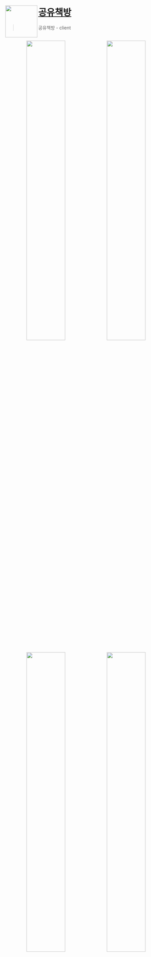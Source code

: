 # <img align="left" src="https://user-images.githubusercontent.com/90181028/205477593-6f5f08cd-0344-40cd-89f3-01e258d57567.png" width="100px" /> [공유책방](https://gong-you-bookstore.netlify.app/)

> 공유책방 - client

<br>

<div align="center">
<img src="https://user-images.githubusercontent.com/90181028/205436710-0e0a6088-cc4a-44e4-a172-a84bbe523958.png" width="49%">
<img src="https://user-images.githubusercontent.com/90181028/205436716-ee97efe3-ab95-4d9c-ac0e-66c8a1ba7163.png" width="49%">
<img src="https://user-images.githubusercontent.com/90181028/205436740-c5785337-48aa-4b3b-939a-47d8604f17b8.png" width="49%">
<img src="https://user-images.githubusercontent.com/90181028/205436741-8f14f271-fb48-47f1-8584-e43439e85d1a.png" width="49%">

<img src="https://user-images.githubusercontent.com/90181028/206190290-ae029e91-c3ae-405b-9007-75417c450482.gif" width="98%">
<img src="https://user-images.githubusercontent.com/90181028/206197843-0e32af37-551f-4e48-9fca-92806fb6ce80.gif" width="98%">

<img src="https://user-images.githubusercontent.com/90181028/206196901-0de37c9c-1239-4c33-82f9-21d3a5cad484.gif" width="49%">
<img src="https://user-images.githubusercontent.com/90181028/206198670-cff6e98d-aded-4c3e-a75f-74df74b1e570.gif" width="49%">
<img src="https://user-images.githubusercontent.com/90181028/206200013-f3091072-9e7a-4919-aa0b-5a905b748ef9.gif" width="49%">
<img src="https://user-images.githubusercontent.com/90181028/206202669-b8d47340-6d4c-45f4-bbfd-289a26e63d5b.gif" width="49%">
</div>


# 📑 INDEX

1. [INTRODUCTION](#1-introduction)
2. [TEAM](#2-team)
3. [KEY FUNTIONS](#3-key-funtions)
4. [기획](#4-기획)  
   4.1. [프로젝트 배경](#41-프로젝트-배경)  
   4.2. [프로젝트 특징](#42-프로젝트-특징)
5. [설계](#5-설계)
6. [디자인 과정](#6-디자인-과정)  
   6.1. [스타일 가이드](#61-스타일-가이드)  
   6.2. [반응형 웹](#62-반응형-웹)  
   6.3. [Design Concept](#63-design-concept)
7. [프론트엔드 코드스타일](#7-코드스타일)
8. [TROUBLE SHOOTING](#8-trouble-shooting)  
   8.1. [Netlify 배포와 서버 통신 문제 해결 과정](#81-netlify-배포와-서버-통신-문제-해결-과정)  
   8.2. [성능관리 - 이미지최적화](#82-성능관리---이미지-최적화)
9. [DIRECTORY](#9-directory)

---

# 1. INTRODUCTION

> 중고 도서 공유 플랫폼

"공유책방"은 더는 활용되지 않은 채 집에 잠들어 있는 책을 깨우고, 나눔을 통하여 책이라는 재화의 효율성을 극대화하는 프로젝트입니다.

- 아주대학교 2022-2 AI융합캡스톤디자인2 프로젝트
- 개발 기간: 2022.10 ~ 2022.12
- 🥇 **아주대학교 2022-2 소프트콘 `최우수상(1등)`, `인기상(현장투표 1등)` 수상**

# 2. TEAM

| 박지헌      | 장윤아    | 허욱      | 정영우          |
| ----------- | --------- | --------- | --------------- |
| @jiheon788  | @zogak    | @Wook0111 | @youngwoo-korea |
| FE / Design | BE / 배포 | RS        | PM              |

# 3. KEY FUNTIONS

- [x] **책 등록**: 내가 가진 책을 검색 및위치 기반 등록
- [x] **바코드 스캔**: ISBN스캔으로 책 등록의 간편화
- [x] **책방**: 장르별 책방과 검색기능을 통한 간편한 책 찾기
- [x] **메시지**: 유저간 거래 및 나눔을 위한 메시지 기능을 구현
- [x] **토큰**: 상대와 거래를 하며 토큰을 교환하는 기능 구현
- [x] **추천시스템**: 책 상세보기에서 유사한 책들을 추천
- [x] **갤러리**: 내가 등록한 책과, 사용자 맞춤 추천 책들을 볼 수 있는 갤러리 페이지

# 4. 기획

## 4.1. 프로젝트 배경

> 집에 잠들어 있는 책을 깨우고, 토큰을 통한 나눔(Sharing)을 통하여 ‘도서’라는 재화의 효율성을 증대시키자

공유 책방 프로젝트는 ‘더는 활용되지 않은 채 집에 잠들어 있는 책을 깨우고, 토큰을 통한 나눔(Sharing)을 통하여 ‘도서’라는 재화의 효율성을 증대시키자!’는 것에 목적이 있다. 우리 팀은 대회 참여를 위한 주제 선정 과정에서 ‘자원의 효율적 활용(Resource Utilization)’을 적극적으로 지원할 수 있는 아이디어를 모색하였고, 토큰을 통한 중고도서 공유 플랫폼을 기획하게 되었다.

도서라는 자원이 현재 효율적으로 활용되고 있지 않다고 판단한 이유는 다음과 같다. 책은 시간이 지나도 휘발되지 않으며, 계속해서 존재한다는 `영속성`과 대다수의 책은 ‘정보전달’의 목적을 마치게 되면, 다시 찾지 않는다는 `단기성`을 가지고 있다. 즉, ‘책’이라는 재화는 여전히 존재하는데 반해 지속적 & 장기적으로 활용되고 있지 않는다는 것이다. (아래 그래프의 노란 부분)

![image](https://user-images.githubusercontent.com/90181028/206106447-b8b1c91b-c6a8-4c61-b08a-733736bc20c5.png)

- 도서의 속성과 그에 따른 잉여 자원 도식화

`영속성` 및 `단기성`에 따른 `잉여자원`은 책을 포함한 실생활 다수의 재화에서 공통적으로 나타난다. 하지만 전자기기, 브랜드 의류와 같은 재화는 활발하게 중고거래가 이루어지는 반면, 도서의 경우에는 화폐가치가 기존 원가의 30~60%에 머무르는 `감가 가속성`으로 인해 이용자가 `판매`라는 행위에 따른 경제적 효용이 크지 않아 이용자 간의 직접적인 거래가 활발하게 일어나지 않고 있다. 또한 이 같은 이유로 중고서적 시장이 기업형 서점에 종속되어 판매자와 구매자의 효용이 모두 감소하고 있다.

우리 팀은 이와 같은 현 상황을 자원이 낭비되는 `비효율적 상황`이라고 정의내렸고, 이를 해결할 수 있는 방법을 고안하기 위해 `공유책방` 프로젝트를 수행하게 되었다.

## 4.2. 프로젝트 특징

### 4.2.1. 토큰을 통한 공유(Sharing Through Token)

> 도서는 감가 가속성으로 인해 판매에 따른 경제적 효용이 크지 않다.

경제적 효용이 높지 않다는 인식을 바꾸기 위해 플랫폼 내에서 유통되는 토큰(Token)을 사용하기로 결정했으며, 또한 토큰은 공유책방 플랫폼에 한정되기에 향후 서비스 이용자를 Lock-in할 수 있는 효율적인 수단이라고 판단하였다. 이용자를 지속적으로 플랫폼 내에 머무르게 하고, 토큰을 통한 공유활동이 활발해진다면 도서 자원의 공유 선순환 구조를 만들 수 있을 것이라 생각했다.

### 4.2.2. D2C 기반의 중고 도서 전용 플랫폼

국내 중고도서 시장을 살펴보았을 때, 크게 B2C와 D2C로 나누어 볼 수 있다.

- B2C(Business To Customer): 기업형 플랫폼 (알라딘, Yes24) - 중간매입자의 존재로 기업 이윤의 극대화에 초점이 맞춰짐(이용자 효용 감소)
- D2C(Direct To Customer): 종합 중고거래 플랫폼(번개장터, 당근마켓, 중고나라) - 종합 중고 플랫폼 위주로 운영되고 있으며 타 제품군에 비해 중고도서 거래의 효용이 낮아 시장이 성장하지 못하고 있음.

우리 팀은 기존 서비스(산업)의 한계점을 극복하기 위해 ‘토큰을 통한 나눔을 지원하는 D2C 기반의 중고 도서 공유 플랫폼’을 기획하게 되었다.

### 4.2.3. 플랫폼 내에서의 추천 기능 제공

플랫폼 비즈니스에서 이용자의 수(ex. MAU 지수: Month Annual User)가 Critical Path(임계점)을 넘게 되면 컨텐츠는 폭발적으로 증가하게 된다. 이의 경우, 이용자는 자신에게 적합한 컨텐츠를 탐색하는데 어려움을 겪게 될 것이고, 결과적으로 User Experience가 감소될 수 있다고 판단해 `머신러닝 기반의 추천시스템`을 구축하였다.

# 5. 설계

공유책방은 `마이크로서비스 아키텍처(Microservices Architecture)`를 채택하여 서버를 메인서버와 추천서버로 나누었다. 마이크로 서비스는 프로젝트의 기능들은 `독립적`으로 느슨하게 결합된 모듈로 분해하여 서비스를 제공하는 아키텍쳐이다. 각 개별 모듈은 개별적인 작업을 담당하며 간단하고 보편적으로 엑세스 할 수 있는 API를 통해 다른 모듈과 통신 한다.

유저관리, 책방관리, 메시지등 메인 로직을 담당하는 `메인 서버`는 Spring boot로 만들어 EC2로 배포, 책의 추천만을 담당하는 `추천 시스템 서버`는 사이킷런과 faiss로 학습한 추천 모델을 플라스크 서버에 올려 EC2로 배포하였다. 공유책방의 `클라이언트`는 React로 만들어 Netlify에 배포하고, 외부 API로 kakao developer와 국립중앙도서관의 api를 통해 책 정보 조회와 Map을 사용한다.

기능단위로 분리함으로써 단일 모듈 장애에 대해 전체 어플리케이션은 크게 영향을 받지 않게 하였다.

![공유책방-시스템구조도](https://user-images.githubusercontent.com/90181028/206103160-0fefc587-5079-4230-9b82-763ad186dbaa.png)

- 공유책방 시스템 구조도

# 6. 디자인 과정

## 6.1. 스타일 가이드

기획단계에서 유사서비스들의 UI를 분석하며 사용성과 심미성을 고려한 “공유책방”의 UI를 기획하였다. CTR을 높이기 위한 버튼의 디자인과 서비스의 사용성을 해치지 않는 alert창 등을 고민하여 디자인 하였다. 결과물로 로고와 메인칼라, 폰트, UI 컴포넌트 등 디자인 요소들을 정리한 Style Guide를 작성하였다.

![image](https://user-images.githubusercontent.com/90181028/205478417-745031e0-7908-48bb-8147-0d2a530e6204.png)

- 공유책방 Style Guide

## 6.2. 반응형 웹

온라인 서비스의 핵심은 모바일, 태블릿, 데스크탑 다양한 환경에서 사용이 가능하게 하여 `접근성`을 높이는 것이라고 생각하였다. 반응형 웹디자인의 패턴으로 가장 작은 화면에서는 수직으로 컬럼을 세우고, 다른 화면에서는 유동형 그리드와 유동형 이미지를 사용하여 레이아웃을 그대로 유지하는 `유동형(Mostly Fluid) 패턴`을 적용하였다. 유동형 패턴은 주로 유동형 격자(grid)로 구성된다. 대형 혹은 중간크기의 스크린에서 이 패턴은 보통 같은 크기로 간주되며, 단지 더 넓은 화면에서는 여백정도만 조정된다. 더 작은 스크린에서 이 패턴은 열(columns)들이 수직 방향으로 쌓이면서 컨텐츠가 재배치된다. 유동형 패턴은 작은 화면과 큰 화면 사이에 단 하나의 중단점(breakpoints)만 있으면 된다는 장점이 있어 채택하였고, CSS의 `Media Query`를 사용하여 `반응형 웹`으로 개발하였다.
![image](https://user-images.githubusercontent.com/90181028/205478450-cb7c719b-ec84-482d-aa98-2cd4d9e2bfd9.png)

- 유동형(Mostly Fluid) 패턴

## 6.3. Design Concept

공유책방은 `토큰`이라는 새로운 화폐개념을 도입함으로써 공유책방만의 새로운 경제체계를 가진 `새로운 세상`을 만들고 싶었다. 가장 첫 화면에는 새로운 세상으로의 입구라는 상징적인 의미를 주고 싶어 공간감을 주는 패턴의 문사진을 배치하였다. 또한 페이지 이동시마다 해당 페이지의 정체성에 적합한 사진을 배치하고, 일정시간(1000ms)후에 자동으로 스크롤이 내려가며 공유책방에 빨려들어가는 느낌을 주는 동시에 유저의 스크롤 수를 줄여 `편의성`을 높이려 하였다. `갤러리`는 내가 등록한 책과, 사용자 맞춤 추천책을 볼 수 있는 개인적인 공간인데 `가상의 내 책장`이라는 느낌을 주려고 하였다. 책들은 hover가 되면 box-shadow와 회전을 적절히 사용하여 마치 책을 집는듯한 `시각적 재미`를 준다.

![image](https://user-images.githubusercontent.com/90181028/205478459-5bee7b0f-82c0-446d-8651-210f87f3e2bb.png)

- 공유책방 와이어프레임과 디자인 산출물

![image](https://user-images.githubusercontent.com/90181028/205639618-f5a336fa-61a3-4b24-8d44-189722b9a43f.png)

- 공유책방 갤러리

# 7. 코드스타일

리액트는 UI를 구성하는 개별적인 뷰 단위인 컴포넌트가 블록역할을 하며 이를 조립해 하나의 완성품을 만든다. 이러한 리액트의 특징을 살려 각 컴포넌트간 의존성을 줄이고 독립적인 컴포넌트로 분리하는 리팩토링 작업을 지속적으로 거치며 생산성과 유지보수를 용이하게 하였다.

# 8. TROUBLE SHOOTING

## 8.1. Netlify 배포와 서버 통신 문제 해결 과정

### 8.1.1. 문제 정의

공유책방의 프론트엔드는 `Netlify`를 사용해 배포하였다. Netlify는 정적인 웹을 무료로 배포하여주는 웹서비스이며 `무료`라는 점과 Github와 연동하여 `간편한 배포`가 가능하다는 장점을 가지고 있어 채택하였다.

하지만 개발단계의 로컬환경에서는 서버와의 통신에 문제가 없었으나, Netlify 환경에서 프론트가 서버와의 통신을 못하는 문제가 있었다.

### 8.1.2. 원인

Netlify 기본적으로 HTTPS를 제공하는 반면, 서버는 AWS의 EC2를 사용해 배포하고 SSL 인증을 받지 않는 HTTP 방식의 통신을 하였다. HTTPS와 HTTP의 통신을 금지하는 네트워크 정책으로인해 배포환경에서 프론트가 서버와의 통신을 못한다.

### 8.1.3. 해결

Netlify 공식답변으로는 HTTPS를 강제적으로 끌 수 없기에 해결책은 서버에 SSL인증을 받아 HTTPS로 바꿔야 했다. 하지만 공유책방은 서비스의 메인기능을 담당하는 메인서버와 책 추천을 위한 추천시스템 서버와 통신하였기에 비용적인 문제를 이유로 보류하였다.

새로운 해결책을 찾아보던중 Netlify의 공식 문서에서 해답을 찾았다. 이는 리다이렉트 경로를 설정하여 모든 요청을 브라우저에서 추가로 연결하지 않고, `CDN서버`에서 바로 프록시 시키는 방식을 사용해 HTTP서버와 통신을 가능하게 하는 것이다. 이 방법을 사용하여 배포환경에서의 서버통신을 가능하게 하였다. 아래는 해답을 얻은 공식문서의 내용과 수정한 코드 샘플이다.

![image](https://user-images.githubusercontent.com/90181028/205478527-2d014cbe-5de1-47a5-b004-9afb4015d6d7.png)

- Netlify의 공식 문서 일부

```bash
# sample 1
/api/* http://43.200.171.144:8080/:splat 200
```

```JavaScript
// sample 2

// 변경 전
axios({
    method: "post",
    url: `http://43.200.171.144:8080/user/signup`,
    data: signUpData,
})

// 변경 후
axios({
    method: "post",
    url: `api/user/signup`,
    data: signUpData,
})
```

## 8.2. 성능관리 - 이미지 최적화

웹사이트의 성능저하는 곧 사용자의 사용성 하락과 더불어 우리 서비스를 이탈하게 된다. 이를 방지하기 위하여 공유책방의 지속적으로 성능측정 및 개선작업을 진행하였다. 사이트의 성능 확인은 아래 3가지 방법으로 측정 및 문서화하였다.

- Chrome DevTools: SHOW FPS
- Chrome DevTools: Lighthouse
- Chrome DevTools: Performance Tab & Network Tab

### 8.2.1. 문제정의

공유책방의 성능을 높인 사례 중 이미지 최적화를 통해 42.6 fps에서 58.2fps로 발전시킨 사례가 있다. FPS란 초당 프레임 수로 성능 지표의 가장 기본지표이다. 사용자들은 평균 60fps를 유지해야 동작에 불만을 느끼지 않는다. 하지만 공유책방의 개발환경과 배포환경에서 특정 페이지에 프레임의 손실(42fps)이 지속적으로 발생하였다.

### 8.2.2. 원인

이러한 현상의 공통점은 이미지가 많은 부분에서 발생한다는 것이었다. 실제 통계자료를 살펴보면 웹페이지에서 대부분의 용량을 차지하는 것은 이미지이다. 공유책방의 경우 이미지를 디자인적인 요소로 많이 활용하는데, jpg 파일의 특성상 실제 사이즈보다 크게 사용하는 경우 화질의 저하로 이어진다. 이러한 점을 고려하여 원본사이즈(2000px 이상)를 사용하였고, 자연스럽게 사이트의 성능을 저하시키는 요인으로 작용하였다.

![image](https://user-images.githubusercontent.com/90181028/205478574-9813f243-6b34-47d2-a31f-b098591e8876.png)

- 웹 리소스 통계 자료

### 8.2.3. 해결

이미지가 사용되는 카드 & 배너의 사이즈를 모두 측정하여 이미지의 사이즈를 적합하게 조절하는 최적화 작업을 진행하였다. 하나의 카드는 데스크탑과 태블릿, 모바일에서 환경에 따라 사이즈가 변할 수 있다. 이러한 상황을 모두 고려하여 하나의 이미지에 작은 버전과 큰 버전 두가지 모두 소스에 올려 사용자가 어떤 환경에서 접근하든 적당한 이미지의 결과를 출력되게 하였다.

또한 이미지들을 최초 렌더링 때 모두 preload하여 캐시에 담아두는 “image-preloading” 방식을 적용하였다. 이를 통해 사용자의 페이지 이동에 따른 loss를 최소화할 수 있다.

이미지 최적화 작업을 하며 사용자가 화질 저하와 성능 저하없이 서비스를 사용할 수 있게 하고, 프레임 수는 42fps에서 58.2fps로 상승, 이미지의 다운로드 시간도 134ms에서 11ms로 빨라진 것을 확인할 수 있었다.

![image](https://user-images.githubusercontent.com/90181028/205478580-14f5cd04-5b16-4c41-a1c5-d3b994110996.png)

- 공유책방 이미지 최적화 전, 후 FPS

| type | before image | after image |
| ---- | ------------ | ----------- |
| FPS  | 42.6 fps     | 58.2 fps    |
| size | 2.3 MB       | 146 KB      |
| time | 134 ms       | 11 ms       |

# 9. DIRECTORY

```bash
├── public
├── src
│   ├── lib
│   │    ├── api # 서버 통신 함수 폴더
│   │    ├── hooks # 커스텀 훅 폴더
│   │    ├── services.js # 외부 api 함수
│   │    ├── statics.js # 정적 파일
│   │    ├── styles.js # 스타일링 관련
│   │    └── utils.js # 유틸 함수
│   ├── assets # css, images
│   ├── pages # 페이지 관리
│   ├── containers # 상태 관리
│   ├── components # 컴포넌트
│   ├── App.js
│   └── index.js
└── ....etc
```
